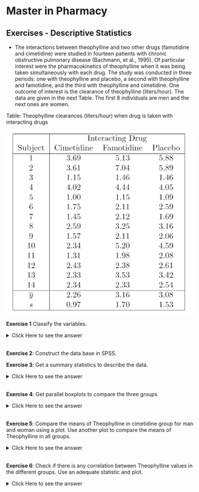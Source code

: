 # Master in Pharmacy  

## Exercises - Descriptive Statistics



+ The interactions between theophylline and two other drugs (famotidine and cimetidine) were studied in fourteen patients with chronic obstructive pulmonary disease (Bachmann, et al., 1995). Of particular interest were the pharmacokinetics of theophylline when it was being taken simultaneously with each drug. The study was conducted in three periods: one with theophylline
and placebo, a second with theophylline and famotidine, and the third with theophylline and cimetidine. One outcome of interest is the clearance of theophylline (liters/hour). The data are given in the next Table. The first 8 individuals are men and the next ones are women. 

Table: Theophylline clearances (liters/hour) when drug is taken with interacting drugs

![](img.png)



**Exercise 1** Classify the variables.

<details><summary>Click Here to see the answer</summary><p>

Theophyline in Cimetidine, Famotidine and Placebo groups, are a quantitative, continuos variables with a ratio scale.

Gender: Qualitative with a nominal scale.


</p></details>

<br/>


**Exercise 2**: Construct the data base in SPSS.


**Exercise 3**: Get a summary statistics to describe the data.

<details><summary>Click Here to see the answer</summary><p>

![](hist.png)

![](exer2.png)

![](exer3.png)

</p></details>

<br/>



**Exercise 4**: 
Get parallel boxplots to compare the three groups

<details><summary>Click Here to see the answer</summary><p>

![](exer6.png)

</p></details>

<br/>

**Exercise 5**: Compare the means of Theophylline in cimetidine group for man and woman using a plot. Use another plot to compare the means of Theophylline in all groups.

<details><summary>Click Here to see the answer</summary><p>

![](exer4.png)
![](exer5.png)

</p></details>

<br/>


**Exercise 6**: 
Check if there is any correlation between Theophylline values in the different groups. Use an adequate statistic and plot.

<details><summary>Click Here to see the answer</summary><p>

![](exer7.png)
![](exer8.png)

</p></details>

<br/>

